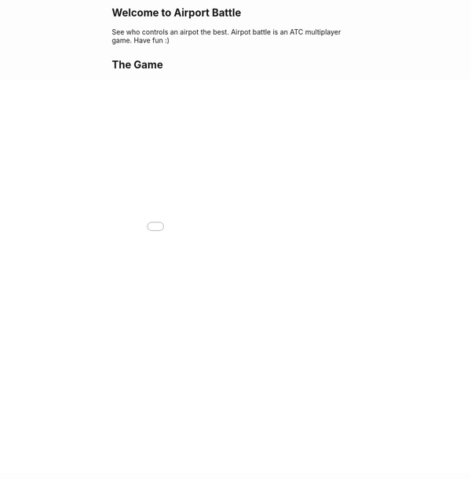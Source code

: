## Welcome to Airport Battle

See who controls an airpot the best. Airpot battle is an ATC multiplayer game. Have fun :)


## The Game

<iframe src="airportbattle/index.html" style="width: 1200px; height: 800px; border: 0px; position: absolute; left: 0; right: 0; margin: auto;"></iframe>

### Support or Contact

